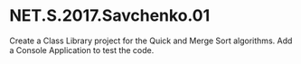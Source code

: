 # NET.S.2017.Savchenko.01
Create a Class Library project for the Quick and Merge Sort algorithms.
Add a Console Application to test the code.
